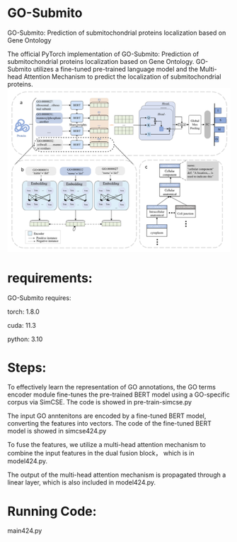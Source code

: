 # GO-Submito
GO-Submito: Prediction of submitochondrial proteins localization based on Gene Ontology

The official PyTorch implementation of GO-Submito: Prediction of submitochondrial proteins localization based on Gene Ontology.
GO-Submito utilizes a fine-tuned pre-trained language model and the Multi-head Attention Mechanism to predict the localization of submitochondrial proteins.
![image](https://github.com/Wangbiub/GO-Submito/blob/main/GO-Submito.png)

# requirements:
GO-Submito requires:

torch: 1.8.0

cuda: 11.3

python: 3.10
# Steps:
To effectively learn the representation of GO annotations, the GO terms encoder module fine-tunes the pre-trained BERT model using a GO-specific corpus via SimCSE. The code is showed in pre-train-simcse.py

The input GO anntenitons are encoded by a fine-tuned BERT model, converting the features into vectors. The code of the fine-tuned BERT model is showed in simcse424.py


To fuse the features, we utilize a multi-head attention mechanism to combine the input features in the dual fusion block， which is in model424.py.

The output of the multi-head attention mechanism is propagated through a linear layer, which is also included in model424.py. 
# Running Code:
main424.py
